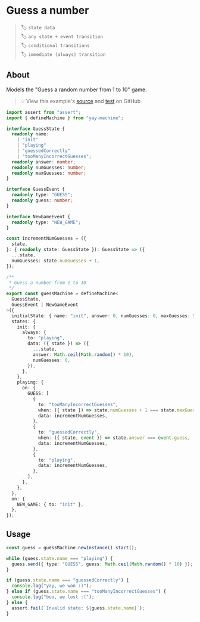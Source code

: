 # Guess a number

> 🏷️ `state data`\
> 🏷️ `any state + event transition`\
> 🏷️ `conditional transitions`\
> 🏷️ `immediate (always) transition`

## About

Models the "Guess a random number from 1 to 10" game.

> 💡 View this example's <a href="https://github.com/maurice/yay-machine/blob/main/packages/example-machines/src/guessMachine.ts" target="_blank">source</a> and <a href="https://github.com/maurice/yay-machine/blob/main/packages/example-machines/src/__tests__/guessMachine.test.ts" target="_blank">test</a> on GitHub

```typescript
import assert from "assert";
import { defineMachine } from "yay-machine";

interface GuessState {
  readonly name:
    | "init"
    | "playing"
    | "guessedCorrectly"
    | "tooManyIncorrectGuesses";
  readonly answer: number;
  readonly numGuesses: number;
  readonly maxGuesses: number;
}

interface GuessEvent {
  readonly type: "GUESS";
  readonly guess: number;
}

interface NewGameEvent {
  readonly type: "NEW_GAME";
}

const incrementNumGuesses = ({
  state,
}: { readonly state: GuessState }): GuessState => ({
  ...state,
  numGuesses: state.numGuesses + 1,
});

/**
 * Guess a number from 1 to 10
 */
export const guessMachine = defineMachine<
  GuessState,
  GuessEvent | NewGameEvent
>({
  initialState: { name: "init", answer: 0, numGuesses: 0, maxGuesses: 5 },
  states: {
    init: {
      always: {
        to: "playing",
        data: ({ state }) => ({
          ...state,
          answer: Math.ceil(Math.random() * 10),
          numGuesses: 0,
        }),
      },
    },
    playing: {
      on: {
        GUESS: [
          {
            to: "tooManyIncorrectGuesses",
            when: ({ state }) => state.numGuesses + 1 === state.maxGuesses,
            data: incrementNumGuesses,
          },
          {
            to: "guessedCorrectly",
            when: ({ state, event }) => state.answer === event.guess,
            data: incrementNumGuesses,
          },
          {
            to: "playing",
            data: incrementNumGuesses,
          },
        ],
      },
    },
  },
  on: {
    NEW_GAME: { to: "init" },
  },
});
```

## Usage

```typescript
const guess = guessMachine.newInstance().start();

while (guess.state.name === "playing") {
  guess.send({ type: "GUESS", guess: Math.ceil(Math.random() * 10) });
}

if (guess.state.name === "guessedCorrectly") {
  console.log("yay, we won :)");
} else if (guess.state.name === "tooManyIncorrectGuesses") {
  console.log("boo, we lost :(");
} else {
  assert.fail(`Invalid state: ${guess.state.name}`);
}
```